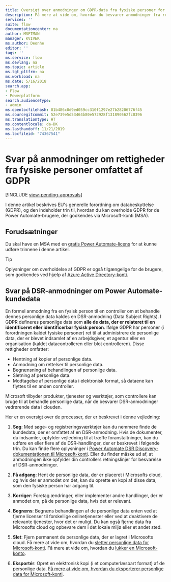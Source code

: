 ```yaml
---
title: Oversigt over anmodninger om GDPR-data fra fysiske personer for Microsoft-konti (MSA) | Microsoft Docs
description: Få mere at vide om, hvordan du besvarer anmodninger fra registrerede omfattet af GPDR for Power Automate.
services: ''
suite: flow
documentationcenter: na
author: MSFTMAN
manager: KVIVEK
ms.author: Deonhe
editor: ''
tags: ''
ms.service: flow
ms.devlang: na
ms.topic: article
ms.tgt_pltfrm: na
ms.workload: na
ms.date: 5/16/2018
search.app:
- Flow
- Powerplatform
search.audienceType:
- admin
ms.openlocfilehash: 81b486c0d9ed059cc310f1297e27b28206776f45
ms.sourcegitcommit: 52e739e5d53464b80e572928f131890562fc0396
ms.translationtype: HT
ms.contentlocale: da-DK
ms.lasthandoff: 11/21/2019
ms.locfileid: "74367541"
---
```

# <a name="respond-to-gdpr-data-subject-rights-dsrs-requests"></a>Svar på anmodninger om rettigheder fra fysiske personer omfattet af GDPR
[!INCLUDE [view-pending-approvals](includes/cc-rebrand.md)]

I denne artikel beskrives EU's generelle forordning om databeskyttelse (GDPR), og den indeholder trin til, hvordan du kan overholde GDPR for de Power Automate-brugere, der godkendes via Microsoft-konti (MSA).

## <a name="prerequisites"></a>Forudsætninger

Du skal have en MSA med en [gratis Power Automate-licens](https://flow.microsoft.com/pricing/) for at kunne udføre trinnene i denne artikel.

>[!TIP]
> Oplysninger om overholdelse af GDPR er også tilgængelige for de brugere, som godkendes ved hjælp af [Azure Active Directory-konti](gdpr-dsr-summary.md).
>
>

## <a name="respond-to-dsrs-for-power-automate-customer-data"></a>Svar på DSR-anmodninger om Power Automate-kundedata

En formel anmodning fra en fysisk person til en controller om at behandle dennes personlige data kaldes en DSR-anmodning (Data Subject Rights). I GDPR defineres personlige data som **alle de data, der er relateret til en identificeret eller identificerbar fysisk person**. Ifølge GDPR har personer (i forordningen kaldet fysiske personer) ret til at administrere de personlige data, der er blevet indsamlet af en arbejdsgiver, et agentur eller en organisation (kaldet datacontrolleren eller blot controlleren). Disse rettigheder omfatter:

* Hentning af kopier af personlige data.
* Anmodning om rettelser til personlige data.
* Begrænsning af behandlingen af personlige data.
* Sletning af personlige data.
* Modtagelse af personlige data i elektronisk format, så dataene kan flyttes til en anden controller.

Microsoft tilbyder produkter, tjenester og værktøjer, som controllere kan bruge til at behandle personlige data, når de besvarer DSR-anmodninger vedrørende data i clouden.

Her er en oversigt over de processer, der er beskrevet i denne vejledning:

1. **Søg**: Med søge- og registreringsværktøjer kan du nemmere finde de kundedata, der er omfattet af en DSR-anmodning. Hvis de dokumenter, du indsamler, opfylder vejledning til at træffe foranstaltninger, kan du udføre en eller flere af de DSR-handlinger, der er beskrevet i følgende trin. Du kan finde flere oplysninger i [Power Automate DSR Discovery-dokumentationen til Microsoft-konti](gdpr-dsr-discovery-msa.md). Eller du finder måske ud af, at anmodningen ikke opfylder din controllers retningslinjer for besvarelse af DSR-anmodninger.

1. **Få adgang**: Hent de personlige data, der er placeret i Microsofts cloud, og hvis der er anmodet om det, kan du oprette en kopi af disse data, som den fysiske person har adgang til.

1. **Korriger**: Foretag ændringer, eller implementer andre handlinger, der er anmodet om, på de personlige data, hvis det er relevant.

1. **Begræns**: Begræns behandlingen af de personlige data enten ved at fjerne licenser til forskellige onlinetjenester eller ved at deaktivere de relevante tjenester, hvor det er muligt. Du kan også fjerne data fra Microsofts cloud og opbevare dem i det lokale miljø eller et andet sted.

1. **Slet**: Fjern permanent de personlige data, der er lagret i Microsofts cloud. Få mere at vide om, hvordan du [sletter personlige data for Microsoft-konti](gdpr-dsr-delete-msa.md). Få mere at vide om, hvordan du [lukker en Microsoft-konto](gdpr-dsr-accountclose-msa.md).

1. **Eksportér**: Opret en elektronisk kopi (i et computerlæsbart format) af de personlige data. [Få mere at vide om, hvordan du eksporterer personlige data for Microsoft-konti](gdpr-dsr-export-msa.md).

